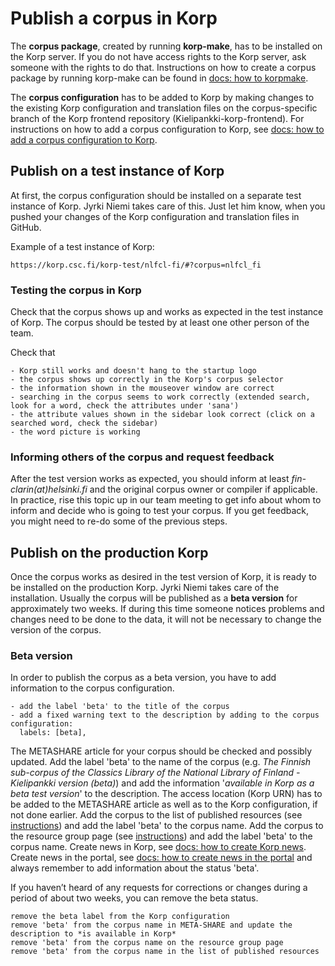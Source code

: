# Publish a corpus in Korp
The **corpus package**, created by running **korp-make**, has to be installed on the Korp server. If you do not have access rights to the Korp server, ask someone with the rights to do that. Instructions on how to create a corpus package by running korp-make can be found in [docs: how to korpmake](howto_korpmake.md).

The **corpus configuration** has to be added to Korp by making changes to the existing Korp configuration and translation files on the corpus-specific branch of the Korp frontend repository (Kielipankki-korp-frontend). For instructions on how to add a corpus configuration to Korp, see [docs: how to add a corpus configuration to Korp](howto_Korp_configuration.md). 


## Publish on a test instance of Korp
At first, the corpus configuration should be installed on a separate test instance of Korp. Jyrki Niemi takes care of this. Just let him know, when you pushed your changes of the Korp configuration and translation files in GitHub.

Example of a test instance of Korp:

    https://korp.csc.fi/korp-test/nlfcl-fi/#?corpus=nlfcl_fi


### Testing the corpus in Korp
Check that the corpus shows up and works as expected in the test instance of Korp. The corpus should be tested by at least one other person of the team. 

Check that

    - Korp still works and doesn't hang to the startup logo
    - the corpus shows up correctly in the Korp's corpus selector
    - the information shown in the mouseover window are correct
    - searching in the corpus seems to work correctly (extended search, look for a word, check the attributes under 'sana')
    - the attribute values shown in the sidebar look correct (click on a searched word, check the sidebar)
    - the word picture is working


### Informing others of the corpus and request feedback
After the test version works as expected, you should inform at least *fin-clarin(at)helsinki.fi* and the original corpus owner or compiler if applicable. In practice, rise this topic up in our team meeting to get info about whom to inform and decide who is going to test your corpus. If you get feedback, you might need to re-do some of the previous steps. 


## Publish on the production Korp
Once the corpus works as desired in the test version of Korp, it is ready to be installed on the production Korp. Jyrki Niemi takes care of the installation. Usually the corpus will be published as a **beta version** for approximately two weeks. If during this time someone notices problems and changes need to be done to the data, it will not be necessary to change the version of the corpus.

### Beta version
In order to publish the corpus as a beta version, you have to add information to the corpus configuration.
 
    - add the label 'beta' to the title of the corpus
    - add a fixed warning text to the description by adding to the corpus configuration:
      labels: [beta],

The METASHARE article for your corpus should be checked and possibly updated. Add the label 'beta' to the name of the corpus (e.g. *The Finnish sub-corpus of the Classics Library of the National Library of Finland - Kielipankki version (beta)*) and add the information '*available in Korp as a beta test version*' to the description. The access location (Korp URN) has to be added to the METASHARE article as well as to the Korp configuration, if not done earlier.
Add the corpus to the list of published resources (see [instructions](howto_maintain_resources_lists.md)) and add the label 'beta' to the corpus name.
Add the corpus to the resource group page (see [instructions](howto_resource_group_page.md)) and add the label 'beta' to the corpus name.
Create news in Korp, see [docs: how to create Korp news](howto_korp_news.md).
Create news in the portal, see [docs: how to create news in the portal](howto_portal_news.md) and always remember to add information about the status 'beta'.

If you haven’t heard of any requests for corrections or changes during a period of about two weeks, you can remove the beta status.

    remove the beta label from the Korp configuration
    remove 'beta' from the corpus name in META-SHARE and update the description to *is available in Korp*
	remove 'beta' from the corpus name on the resource group page
    remove 'beta' from the corpus name in the list of published resources

 



